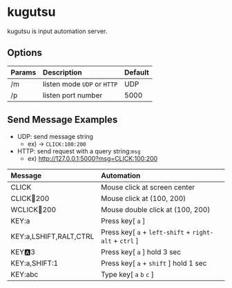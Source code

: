 kugutsu
===

kugutsu is input automation server.

## Options

|Params|Description|Default|
|:--|:--|:--|
|/m|listen mode `UDP` or `HTTP`|UDP|
|/p|listen port number|5000|

## Send Message Examples

- UDP: send message string
    - ex) -> `CLICK:100:200`
- HTTP: send request with a query string:`msg`
    - ex) http://127.0.0.1:5000?msg=CLICK:100:200

|Message|Automation|
|:--|:--|
|CLICK|Mouse click at screen center|
|CLICK:100:200|Mouse click at (100, 200)|
|WCLICK:100:200|Mouse double click at (100, 200)|
|KEY:a|Press key[ `a` ]|
|KEY:a,LSHIFT,RALT,CTRL|Press key[ `a` + `left-shift` + `right-alt` + `ctrl` ]|
|KEY:a:3|Press key[ `a` ] hold 3 sec|
|KEY:a,SHIFT:1|Press key[ `a` + `shift` ] hold 1 sec|
|KEY:abc|Type key[ `a` `b` `c` ]|
